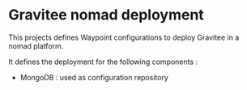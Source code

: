 # Gravitee nomad deployment

This projects defines Waypoint configurations to deploy Gravitee in a nomad platform.

It defines the deployment for the following components :

* MongoDB : used as configuration repository